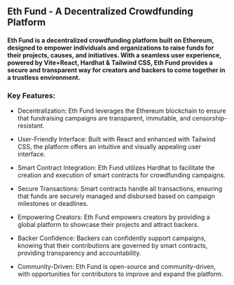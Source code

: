 ## Eth Fund - A Decentralized Crowdfunding Platform

#### Eth Fund is a decentralized crowdfunding platform built on Ethereum, designed to empower individuals and organizations to raise funds for their projects, causes, and initiatives. With a seamless user experience, powered by Vite+React, Hardhat & Tailwind CSS, Eth Fund provides a secure and transparent way for creators and backers to come together in a trustless environment.

### Key Features:

- Decentralization: Eth Fund leverages the Ethereum blockchain to ensure that fundraising campaigns are transparent, immutable, and censorship-resistant.

- User-Friendly Interface: Built with React and enhanced with Tailwind CSS, the platform offers an intuitive and visually appealing user interface.

- Smart Contract Integration: Eth Fund utilizes Hardhat to facilitate the creation and execution of smart contracts for crowdfunding campaigns.

- Secure Transactions: Smart contracts handle all transactions, ensuring that funds are securely managed and disbursed based on campaign milestones or deadlines.

- Empowering Creators: Eth Fund empowers creators by providing a global platform to showcase their projects and attract backers.

- Backer Confidence: Backers can confidently support campaigns, knowing that their contributions are governed by smart contracts, providing transparency and accountability.

- Community-Driven: Eth Fund is open-source and community-driven, with opportunities for contributors to improve and expand the platform.

<!-- Getting Started:

Installation Guide
Usage Instructions
Contributing Guidelines
License
Explore Eth Fund and join the decentralized crowdfunding revolution today.

Feel free to replace "link-to-installation-guide," "link-to-usage-instructions," "link-to-contributing-guidelines," and "link-to-license" with actual links to relevant sections in your README, or you can add these sections as needed to provide more detailed information about installation, usage, contributing, and licensing. -->